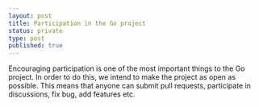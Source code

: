 ```yaml
---
layout: post
title: Participation in the Go project
status: private
type: post
published: true
---
```


Encouraging participation is one of the most important things to the Go project. In order to do this, we intend to make
the project as open as possible. This means that anyone can submit pull requests, participate in discussions, fix bug, add
features etc. 